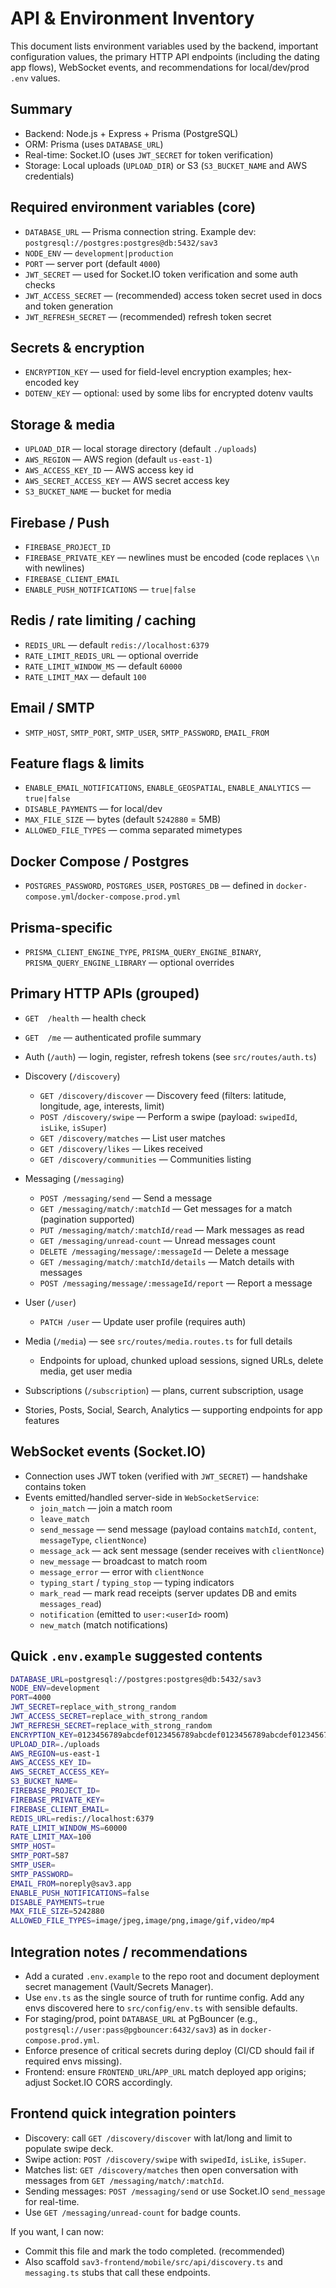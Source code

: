 # API & Environment Inventory

This document lists environment variables used by the backend, important configuration values, the primary HTTP API endpoints (including the dating app flows), WebSocket events, and recommendations for local/dev/prod `.env` values.

## Summary

- Backend: Node.js + Express + Prisma (PostgreSQL)
- ORM: Prisma (uses `DATABASE_URL`)
- Real-time: Socket.IO (uses `JWT_SECRET` for token verification)
- Storage: Local uploads (`UPLOAD_DIR`) or S3 (`S3_BUCKET_NAME` and AWS credentials)

## Required environment variables (core)

- `DATABASE_URL` — Prisma connection string. Example dev: `postgresql://postgres:postgres@db:5432/sav3`
- `NODE_ENV` — `development|production`
- `PORT` — server port (default `4000`)
- `JWT_SECRET` — used for Socket.IO token verification and some auth checks
- `JWT_ACCESS_SECRET` — (recommended) access token secret used in docs and token generation
- `JWT_REFRESH_SECRET` — (recommended) refresh token secret

## Secrets & encryption

- `ENCRYPTION_KEY` — used for field-level encryption examples; hex-encoded key
- `DOTENV_KEY` — optional: used by some libs for encrypted dotenv vaults

## Storage & media

- `UPLOAD_DIR` — local storage directory (default `./uploads`)
- `AWS_REGION` — AWS region (default `us-east-1`)
- `AWS_ACCESS_KEY_ID` — AWS access key id
- `AWS_SECRET_ACCESS_KEY` — AWS secret access key
- `S3_BUCKET_NAME` — bucket for media

## Firebase / Push

- `FIREBASE_PROJECT_ID`
- `FIREBASE_PRIVATE_KEY` — newlines must be encoded (code replaces `\\n` with newlines)
- `FIREBASE_CLIENT_EMAIL`
- `ENABLE_PUSH_NOTIFICATIONS` — `true|false`

## Redis / rate limiting / caching

- `REDIS_URL` — default `redis://localhost:6379`
- `RATE_LIMIT_REDIS_URL` — optional override
- `RATE_LIMIT_WINDOW_MS` — default `60000`
- `RATE_LIMIT_MAX` — default `100`

## Email / SMTP

- `SMTP_HOST`, `SMTP_PORT`, `SMTP_USER`, `SMTP_PASSWORD`, `EMAIL_FROM`

## Feature flags & limits

- `ENABLE_EMAIL_NOTIFICATIONS`, `ENABLE_GEOSPATIAL`, `ENABLE_ANALYTICS` — `true|false`
- `DISABLE_PAYMENTS` — for local/dev
- `MAX_FILE_SIZE` — bytes (default `5242880` = 5MB)
- `ALLOWED_FILE_TYPES` — comma separated mimetypes

## Docker Compose / Postgres

- `POSTGRES_PASSWORD`, `POSTGRES_USER`, `POSTGRES_DB` — defined in `docker-compose.yml`/`docker-compose.prod.yml`

## Prisma-specific

- `PRISMA_CLIENT_ENGINE_TYPE`, `PRISMA_QUERY_ENGINE_BINARY`, `PRISMA_QUERY_ENGINE_LIBRARY` — optional overrides

## Primary HTTP APIs (grouped)

- `GET  /health` — health check
- `GET  /me` — authenticated profile summary

- Auth (`/auth`) — login, register, refresh tokens (see `src/routes/auth.ts`)

- Discovery (`/discovery`)
  - `GET /discovery/discover` — Discovery feed (filters: latitude, longitude, age, interests, limit)
  - `POST /discovery/swipe` — Perform a swipe (payload: `swipedId`, `isLike`, `isSuper`)
  - `GET /discovery/matches` — List user matches
  - `GET /discovery/likes` — Likes received
  - `GET /discovery/communities` — Communities listing

- Messaging (`/messaging`)
  - `POST /messaging/send` — Send a message
  - `GET /messaging/match/:matchId` — Get messages for a match (pagination supported)
  - `PUT /messaging/match/:matchId/read` — Mark messages as read
  - `GET /messaging/unread-count` — Unread messages count
  - `DELETE /messaging/message/:messageId` — Delete a message
  - `GET /messaging/match/:matchId/details` — Match details with messages
  - `POST /messaging/message/:messageId/report` — Report a message

- User (`/user`)
  - `PATCH /user` — Update user profile (requires auth)

- Media (`/media`) — see `src/routes/media.routes.ts` for full details
  - Endpoints for upload, chunked upload sessions, signed URLs, delete media, get user media

- Subscriptions (`/subscription`) — plans, current subscription, usage

- Stories, Posts, Social, Search, Analytics — supporting endpoints for app features

## WebSocket events (Socket.IO)

- Connection uses JWT token (verified with `JWT_SECRET`) — handshake contains token
- Events emitted/handled server-side in `WebSocketService`:
  - `join_match` — join a match room
  - `leave_match`
  - `send_message` — send message (payload contains `matchId`, `content`, `messageType`, `clientNonce`)
  - `message_ack` — ack sent message (sender receives with `clientNonce`)
  - `new_message` — broadcast to match room
  - `message_error` — error with `clientNonce`
  - `typing_start` / `typing_stop` — typing indicators
  - `mark_read` — mark read receipts (server updates DB and emits `messages_read`)
  - `notification` (emitted to `user:<userId>` room)
  - `new_match` (match notifications)

## Quick `.env.example` suggested contents

```bash
DATABASE_URL=postgresql://postgres:postgres@db:5432/sav3
NODE_ENV=development
PORT=4000
JWT_SECRET=replace_with_strong_random
JWT_ACCESS_SECRET=replace_with_strong_random
JWT_REFRESH_SECRET=replace_with_strong_random
ENCRYPTION_KEY=0123456789abcdef0123456789abcdef0123456789abcdef0123456789abcdef
UPLOAD_DIR=./uploads
AWS_REGION=us-east-1
AWS_ACCESS_KEY_ID=
AWS_SECRET_ACCESS_KEY=
S3_BUCKET_NAME=
FIREBASE_PROJECT_ID=
FIREBASE_PRIVATE_KEY=
FIREBASE_CLIENT_EMAIL=
REDIS_URL=redis://localhost:6379
RATE_LIMIT_WINDOW_MS=60000
RATE_LIMIT_MAX=100
SMTP_HOST=
SMTP_PORT=587
SMTP_USER=
SMTP_PASSWORD=
EMAIL_FROM=noreply@sav3.app
ENABLE_PUSH_NOTIFICATIONS=false
DISABLE_PAYMENTS=true
MAX_FILE_SIZE=5242880
ALLOWED_FILE_TYPES=image/jpeg,image/png,image/gif,video/mp4
```

## Integration notes / recommendations

- Add a curated `.env.example` to the repo root and document deployment secret management (Vault/Secrets Manager).
- Use `env.ts` as the single source of truth for runtime config. Add any envs discovered here to `src/config/env.ts` with sensible defaults.
- For staging/prod, point `DATABASE_URL` at PgBouncer (e.g., `postgresql://user:pass@pgbouncer:6432/sav3`) as in `docker-compose.prod.yml`.
- Enforce presence of critical secrets during deploy (CI/CD should fail if required envs missing).
- Frontend: ensure `FRONTEND_URL`/`APP_URL` match deployed app origins; adjust Socket.IO CORS accordingly.

## Frontend quick integration pointers

- Discovery: call `GET /discovery/discover` with lat/long and limit to populate swipe deck.
- Swipe action: `POST /discovery/swipe` with `swipedId`, `isLike`, `isSuper`.
- Matches list: `GET /discovery/matches` then open conversation with messages from `GET /messaging/match/:matchId`.
- Sending messages: `POST /messaging/send` or use Socket.IO `send_message` for real-time.
- Use `GET /messaging/unread-count` for badge counts.

If you want, I can now:

- Commit this file and mark the todo completed. (recommended)
- Also scaffold `sav3-frontend/mobile/src/api/discovery.ts` and `messaging.ts` stubs that call these endpoints.
